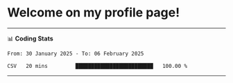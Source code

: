 # Welcome on my profile page!
<!-- print(("dralla"[::-1]+"s").capitalize()) -->

<!-- ---
👨🏻‍💻 **Busy With**
* Learning new Skills.
* Building small Projects.
* Being helpful. -->

---
📊 **Coding Stats**
<!--START_SECTION:waka-->

```txt
From: 30 January 2025 - To: 06 February 2025

CSV   20 mins         █████████████████████████   100.00 %
```

<!--END_SECTION:waka-->
---
